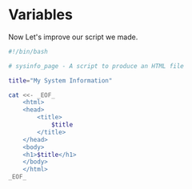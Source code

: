 # Variables
Now Let's improve our script we made.
```bash
#!/bin/bash

# sysinfo_page - A script to produce an HTML file

title="My System Information"

cat <<- _EOF_
	<html>
	<head>
		<title>
			$title
		</title>
	</head>
	<body>
	<h1>$title</h1>
	</body>
	</html>
_EOF_
```
<!--stackedit_data:
eyJoaXN0b3J5IjpbMTQ1ODQwNjY4MCwtMjA4ODc0NjYxMl19
-->